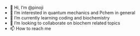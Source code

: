 - 👋 Hi, I’m @pinoji
- 👀 I’m interested in quantum mechanics and Pchem in general
- 🌱 I’m currently learning coding and biochemistry
- 💞️ I’m looking to collaborate on biochem related topics
- 📫 How to reach me 
<!---
pinoji/pinoji is a ✨ special ✨ repository because its `README.md` (this file) appears on your GitHub profile.
You can click the Preview link to take a look at your changes.
--->
